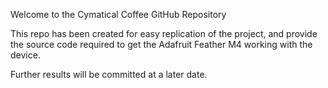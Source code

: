 Welcome to the Cymatical Coffee GitHub Repository

This repo has been created for easy replication of the project, and provide the source code required to get the Adafruit Feather M4 working with the device.

Further results will be committed at a later date.